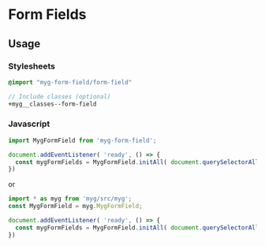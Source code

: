 # Form Fields

## Usage

### Stylesheets

```sass
@import "myg-form-field/form-field"

// Include classes (optional)
+myg__classes--form-field
```

### Javascript

```js
import MygFormField from 'myg-form-field';

document.addEventListener( 'ready', () => {
  const mygFormFields = MygFormField.initAll( document.querySelectorAll('.myg-form-field'), {} );
})
```

or

```js
import * as myg from 'myg/src/myg';
const MygFormField = myg.MygFormField;

document.addEventListener( 'ready', () => {
  const mygFormFields = MygFormField.initAll( document.querySelectorAll('.myg-form-field'), {} );
})
```
